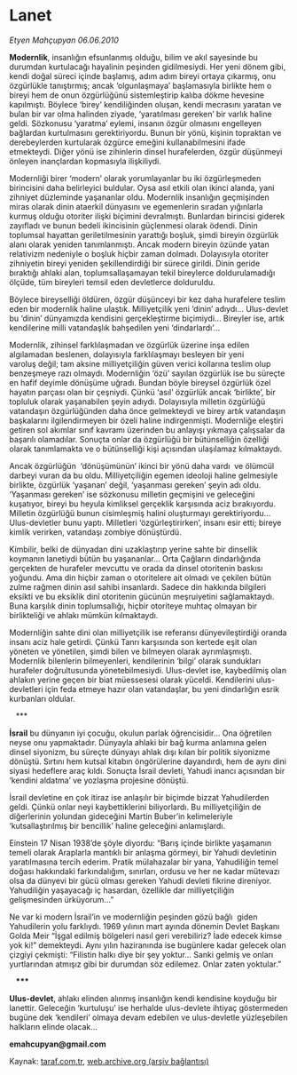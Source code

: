 # Lanet 

*Etyen Mahçupyan 06.06.2010*

<div class="yazi">
<p><b>Modernlik</b>, insanlığın efsunlanmış olduğu, bilim ve akıl sayesinde bu durumdan kurtulacağı hayalinin peşinden gidilmesiydi. Her yeni dönem gibi, kendi doğal süreci içinde başlamış, adım adım bireyi ortaya çıkarmış, onu özgürlükle tanıştırmış; ancak ‘olgunlaşmaya’ başlamasıyla birlikte hem o bireyi hem de onun özgürlüğünü sistemleştirip kalıba dökme hevesine kapılmıştı. Böylece ‘birey’ kendiliğinden oluşan, kendi mecrasını yaratan ve bulan bir var olma halinden ziyade, ‘yaratılması gereken’ bir varlık haline geldi. Sözkonusu ‘yaratma’ eylemi, insanın özgür olmasını engelleyen bağlardan kurtulmasını gerektiriyordu. Bunun bir yönü, kişinin topraktan ve derebeylerden kurtularak özgürce emeğini kullanabilmesini ifade etmekteydi. Diğer yönü ise zihinlerin dinsel hurafelerden, özgür düşünmeyi önleyen inançlardan kopmasıyla ilişkiliydi.</p>
<p>Modernliği birer ‘modern’ olarak yorumlayanlar bu iki özgürleşmeden birincisini daha belirleyici buldular. Oysa asıl etkili olan ikinci alanda, yani zihniyet düzleminde yaşananlar oldu. Modernlik insanlığın geçmişinden miras olarak dinin ataerkil dünyasını ve egemenlerin sıradan yığınlarla kurmuş olduğu otoriter ilişki biçimini devralmıştı. Bunlardan birincisi giderek zayıfladı ve bunun bedeli ikincisinin güçlenmesi olarak ödendi. Dinin toplumsal hayattan geriletilmesinin yarattığı boşluk, şimdi bireyin özgürlük alanı olarak yeniden tanımlanmıştı. Ancak modern bireyin özünde yatan relativizm nedeniyle o boşluk hiçbir zaman dolmadı. Dolayısıyla otoriter zihniyetin bireyi yeniden şekillendirdiği bir sürece girildi. Dinin geride bıraktığı ahlaki alan, toplumsallaşamayan tekil bireylerce doldurulamadığı ölçüde, tüm bireyleri temsil eden devletlerce dolduruldu.</p>
<p>Böylece bireyselliği öldüren, özgür düşünceyi bir kez daha hurafelere teslim eden bir modernlik haline ulaştık. Milliyetçilik yeni ‘dinin’ adıydı... Ulus-devlet bu ‘dinin’ dünyamızda kendisini gerçekleştirme biçimiydi... Bireyler ise, artık kendilerine milli vatandaşlık bahşedilen yeni ‘dindarlardı’...</p>
<p>Modernlik, zihinsel farklılaşmadan ve özgürlük üzerine inşa edilen algılamadan beslenen, dolayısıyla farklılaşmayı besleyen bir yeni varoluş değil; tam aksine milliyetçiliğin güven verici kollarına teslim olup benzeşmeye razı olmaydı. Modernliğin ‘özü’ sayılan özgürlük ise bu süreçte en hafif deyimle dönüşüme uğradı. Bundan böyle bireysel özgürlük özel hayatın parçası olan bir çeşniydi. Çünkü ‘asıl’ özgürlük ancak ‘birlikte’, bir topluluk olarak yaşanabilen şeyin adıydı. Dolayısıyla milletin özgürlüğü vatandaşın özgürlüğünden daha önce gelmekteydi ve birey artık vatandaşın başkalarını ilgilendirmeyen bir özeli haline indirgenmişti. Modernliğe eleştiri getiren sol akımlar sınıf kavramı üzerinden bu anlayışı yıkmaya çalışsalar da başarılı olamadılar. Sonuçta onlar da özgürlüğü bir bütünselliğin özelliği olarak tanımlamakta ve o bütünselliği kişi açısından ulaşılamaz kılmaktaydı.</p>
<p>Ancak özgürlüğün  ‘dönüşümünün’ ikinci bir yönü daha vardı  ve ölümcül darbeyi vuran da bu oldu. Milliyetçiliğin egemen ideoloji haline gelmesiyle birlikte, özgürlük ‘yaşanan’ değil, ‘yaşanması gereken’ şeyin adı oldu. ‘Yaşanması gereken’ ise sözkonusu milletin geçmişini ve geleceğini kuşatıyor, bireyi bu heyula kimliksel gerçeklik karşısında aciz bırakıyordu. Milletin özgürlüğü bunun cisimleşmiş halini oluşturmayı gerektiriyordu... Ulus-devletler bunu yaptı. Milletleri ‘özgürleştirirken’, insanı esir etti; bireye kimlik verirken, vatandaşı zombiye dönüştürdü.</p>
<p>Kimbilir, belki de dünyadan dini uzaklaştırıp yerine sahte bir dinsellik koymanın lanetiydi bütün bu yaşananlar... Orta Çağların dindarlığında gerçekten de hurafeler mevcuttu ve orada da dinsel otoritenin baskısı yoğundu. Ama din hiçbir zaman o otoritelere ait olmadı ve çekilen bütün zulme rağmen dinin asıl sahibi insanlardı. Sadece din hakkında bilgileri eksikti ve bu eksiklik dinî otoritenin gücünün meşruiyetini sağlamaktaydı. Buna karşılık dinin toplumsallığı, hiçbir otoriteye muhtaç olmayan bir birlikteliği ve ahlakı mümkün kılmaktaydı.</p>
<p>Modernliğin sahte dini olan milliyetçilik ise referansı dünyevileştirdiği oranda insanı aciz hale getirdi. Çünkü Tanrı karşısında son kertede eşit olan yöneten ve yönetilen, şimdi bilen ve bilmeyen olarak ayrımlaşmıştı. Modernlik bilenlerin bilmeyenleri, kendilerinin ‘bilgi’ olarak sundukları hurafeler doğrultusunda yönetebilmesiydi. Ulus-devlet ise, kaybedilmiş olan ahlakın yerine geçen bir biat müessesesi olarak yüceldi. Kendilerini ulus-devletleri için feda etmeye hazır olan vatandaşlar, bu yeni dindarlığın esrik kurbanları oldular.</p>
<p>   ***</p>
<p><b>İsrail</b> bu dünyanın iyi çocuğu, okulun parlak öğrencisidir... Ona öğretilen neyse onu yapmaktadır. Dünyayla ahlaki bir bağ kurma anlamına gelen dinsel siyonizm, bu süreçte dünyayı ahlak dışı kılan bir politik siyonizme dönüştü. Sırtını hem kutsal kitabın öngörülerine dayandırdı, hem de aynı dini siyasi hedeflere araç kıldı. Sonuçta İsrail devleti, Yahudi inancı açısından bir ‘kendini aldatma’ ve yozlaşma projesine dönüştü.</p>
<p>İsrail devletine en çok itiraz ise anlaşılır bir biçimde bizzat Yahudilerden geldi. Çünkü onlar neyi kaybettiklerini biliyorlardı. Bu milliyetçiliğin de diğerlerinin yolundan gideceğini Martin Buber’in kelimeleriyle ‘kutsallaştırılmış bir bencillik’ haline geleceğini anlamışlardı.</p>
<p>Einstein 17 Nisan 1938’de şöyle diyordu: “Barış içinde birlikte yaşamanın temeli olarak Araplarla mantıklı bir anlaşma görmeyi, bir Yahudi devletinin yaratılmasına tercih ederim. Pratik mülahazalar bir yana, Yahudiliğin temel doğası hakkındaki farkındalığım, sınırları, ordusu ve her ne kadar mütevazı olsa da dünyevi bir gücü olması gereken Yahudi devleti fikrine direniyor. Yahudiliğin yaşayacağı iç hasardan, özellikle dar milliyetçiliğin gelişmesinden ürküyorum...”</p>
<p>Ne var ki modern İsrail’in ve modernliğin peşinden gözü bağlı  giden Yahudilerin yolu farklıydı. 1969 yılının mart ayında dönemin Devlet Başkanı Golda Meir “İşgal edilmiş bölgeleri nasıl geri verebiliriz? İade edecek kimse yok ki!” demekteydi. Aynı yılın haziranında ise bugünlere kadar gelecek olan çizgiyi çekmişti: “Filistin halkı diye bir şey yoktur... Sanki gelmiş ve onları yurtlarından atmışız gibi bir durumdan söz edilemez. Onlar zaten yoktular.”</p>
<p>   <b>***</b></p>
<p><b>Ulus-devlet</b>, ahlakı elinden alınmış insanlığın kendi kendisine koyduğu bir lanettir. Geleceğin ‘kurtuluşu’ ise herhalde ulus-devlete ihtiyaç göstermeden bugüne dek ‘kendileri’ olmaya devam edebilen ve ulus-devletle yüzleşebilen halkların elinde olacak...</p>
<p><b>emahcupyan@gmail.com</b></p></div>

Kaynak: [taraf.com.tr](http://www.taraf.com.tr:80/etyen-mahcupyan/makale-lanet.htm), [web.archive.org (arşiv bağlantısı)](http://web.archive.org/web/20100608142155/http://www.taraf.com.tr:80/etyen-mahcupyan/makale-lanet.htm)
